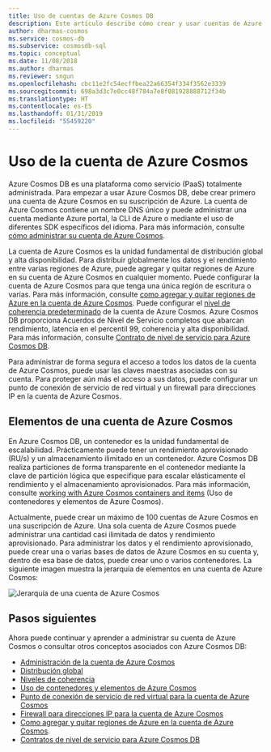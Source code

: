 ```yaml
---
title: Uso de cuentas de Azure Cosmos DB
description: Este artículo describe cómo crear y usar cuentas de Azure Cosmos DB
author: dharmas-cosmos
ms.service: cosmos-db
ms.subservice: cosmosdb-sql
ms.topic: conceptual
ms.date: 11/08/2018
ms.author: dharmas
ms.reviewer: sngun
ms.openlocfilehash: cbc11e2fc54ecffbea22a66354f334f3562e3339
ms.sourcegitcommit: 698a3d3c7e0cc48f784a7e8f081928888712f34b
ms.translationtype: HT
ms.contentlocale: es-ES
ms.lasthandoff: 01/31/2019
ms.locfileid: "55459220"
---
```

# <a name="work-with-azure-cosmos-account"></a>Uso de la cuenta de Azure Cosmos

Azure Cosmos DB es una plataforma como servicio (PaaS) totalmente administrada. Para empezar a usar Azure Cosmos DB, debe crear primero una cuenta de Azure Cosmos en su suscripción de Azure. La cuenta de Azure Cosmos contiene un nombre DNS único y puede administrar una cuenta mediante Azure portal, la CLI de Azure o mediante el uso de diferentes SDK específicos del idioma. Para más información, consulte [cómo administrar su cuenta de Azure Cosmos](how-to-manage-database-account.md).

La cuenta de Azure Cosmos es la unidad fundamental de distribución global y alta disponibilidad. Para distribuir globalmente los datos y el rendimiento entre varias regiones de Azure, puede agregar y quitar regiones de Azure en su cuenta de Azure Cosmos en cualquier momento. Puede configurar la cuenta de Azure Cosmos para que tenga una única región de escritura o varias. Para más información, consulte [como agregar y quitar regiones de Azure en la cuenta de Azure Cosmos](how-to-manage-database-account.md). Puede configurar el [nivel de coherencia predeterminado](consistency-levels.md) de la cuenta de Azure Cosmos. Azure Cosmos DB proporciona Acuerdos de Nivel de Servicio completos que abarcan rendimiento, latencia en el percentil 99, coherencia y alta disponibilidad. Para más información, consulte [Contrato de nivel de servicio para Azure Cosmos DB](https://azure.microsoft.com/support/legal/sla/cosmos-db/v1_2/).

Para administrar de forma segura el acceso a todos los datos de la cuenta de Azure Cosmos, puede usar las claves maestras asociadas con su cuenta. Para proteger aún más el acceso a sus datos, puede configurar un punto de conexión de servicio de red virtual y un firewall para direcciones IP en la cuenta de Azure Cosmos. 

## <a name="elements-in-an-azure-cosmos-account"></a>Elementos de una cuenta de Azure Cosmos

En Azure Cosmos DB, un contenedor es la unidad fundamental de escalabilidad. Prácticamente puede tener un rendimiento aprovisionado (RU/s) y un almacenamiento ilimitado en un contenedor. Azure Cosmos DB realiza particiones de forma transparente en el contenedor mediante la clave de partición lógica que especifique para escalar elásticamente el rendimiento y el almacenamiento aprovisionados. Para más información, consulte [working with Azure Cosmos containers and items](databases-containers-items.md) (Uso de contenedores y elementos de Azure Cosmos).

Actualmente, puede crear un máximo de 100 cuentas de Azure Cosmos en una suscripción de Azure. Una sola cuenta de Azure Cosmos puede administrar una cantidad casi ilimitada de datos y rendimiento aprovisionado. Para administrar los datos y el rendimiento aprovisionado, puede crear una o varias bases de datos de Azure Cosmos en su cuenta y, dentro de esa base de datos, puede crear uno o varios contenedores. La siguiente imagen muestra la jerarquía de elementos en una cuenta de Azure Cosmos:

![Jerarquía de una cuenta de Azure Cosmos](./media/account-overview/hierarchy.png)

## <a name="next-steps"></a>Pasos siguientes

Ahora puede continuar y aprender a administrar su cuenta de Azure Cosmos o consultar otros conceptos asociados con Azure Cosmos DB:

* [Administración de la cuenta de Azure Cosmos](how-to-manage-database-account.md)
* [Distribución global](distribute-data-globally.md)
* [Niveles de coherencia](consistency-levels.md)
* [Uso de contenedores y elementos de Azure Cosmos](databases-containers-items.md)
* [Punto de conexión de servicio de red virtual para la cuenta de Azure Cosmos](vnet-service-endpoint.md)
* [Firewall para direcciones IP para la cuenta de Azure Cosmos](firewall-support.md)
* [Como agregar y quitar regiones de Azure en la cuenta de Azure Cosmos](how-to-manage-database-account.md).
* [Contratos de nivel de servicio para Azure Cosmos DB](https://azure.microsoft.com/support/legal/sla/cosmos-db/v1_2/)
